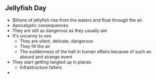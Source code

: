 ## Jellyfish Day
- Billions of jellyfish rise from the waters and float through the air.
- Apocalyptic consequences
- They are still as dangerous as they usually are
- It's uncanny to see
	- They are silent, delicate, dangerous
	- They fill the air
	- The suddenness of the halt in human affairs because of such an absurd and strange event
- They start getting tangled up in places
	- Infrastructure falters
- 
